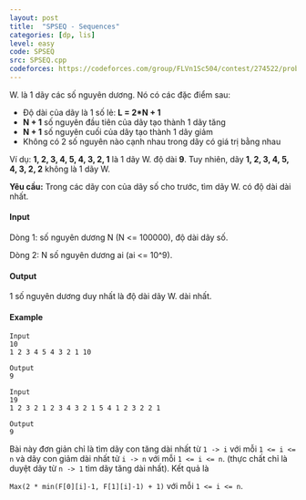 ```yaml
---
layout: post
title:  "SPSEQ - Sequences"
categories: [dp, lis]
level: easy
code: SPSEQ
src: SPSEQ.cpp
codeforces: https://codeforces.com/group/FLVn1Sc504/contest/274522/problem/P
---
```



W. là 1 dãy các số nguyên dương. Nó có các đặc điểm sau:

+  Độ dài của dãy là 1 số lẻ: **L = 2\*N + 1**
+  **N + 1** số nguyên đầu tiên của dãy tạo thành 1 dãy tăng
+  **N + 1** số nguyên cuối của dãy tạo thành 1 dãy giảm
+  Không có 2 số nguyên nào cạnh nhau trong dãy có giá trị bằng nhau

Ví dụ: **1, 2, 3, 4, 5, 4, 3, 2, 1** là 1 dãy W. độ dài **9**. Tuy nhiên, dãy **1, 2, 3, 4, 5, 4, 3, 2, 2** không là 1 dãy W.

**Yêu cầu:** Trong các dãy con của dãy số cho trước, tìm dãy W. có độ dài dài nhất.

#### Input

Dòng 1: số nguyên dương N (N <= 100000), độ dài dãy số.

Dòng 2: N số nguyên dương ai (ai <= 10^9).

#### Output

1 số nguyên dương duy nhất là độ dài dãy W. dài nhất.

#### Example

```
Input  
10  
1 2 3 4 5 4 3 2 1 10  
  
Output  
9

Input  
19  
1 2 3 2 1 2 3 4 3 2 1 5 4 1 2 3 2 2 1

Output  
9
```

<!--more-->



Bài này đơn giản chỉ là tìm dãy con tăng dài nhất từ `1 -> i` với mỗi `1 <= i <= n` và dãy con giảm dài nhất tử `i -> n` với mỗi `1 <= i <= n`. (thực chất chỉ là duyệt dãy từ `n -> 1` tìm dãy tăng dài nhất). Kết quả là 

`Max(2 * min(F[0][i]-1, F[1][i]-1) + 1)` với mỗi `1 <= i <= n`.
